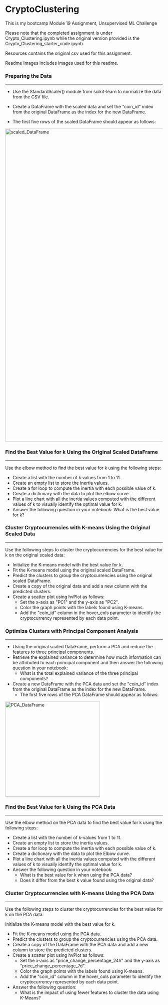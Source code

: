<h1>CryptoClustering</h1>

This is my bootcamp Module 19 Assignment, Unsupervised ML Challenge

Please note that the completed assignment is under Crypto_Clustering.ipynb while the original version provided is the Crypto_Clustering_starter_code.ipynb.

Resources contains the original csv used for this assignment.

Readme Images includes images used for this readme.

<h3>Preparing the Data</h3><hr>

- Use the StandardScaler() module from scikit-learn to normalize the data from the CSV file.

- Create a DataFrame with the scaled data and set the "coin_id" index from the original DataFrame as the index for the new DataFrame.

- The first five rows of the scaled DataFrame should appear as follows:

<img width="998" alt="scaled_DataFrame" src="https://github.com/tinalina1003/CryptoClustering/assets/127992819/0e3c6514-7ecf-462b-93f4-ce31889f6833">

<h3>Find the Best Value for k Using the Original Scaled DataFrame</h3><hr>

Use the elbow method to find the best value for k using the following steps:

- Create a list with the number of k values from 1 to 11.
- Create an empty list to store the inertia values.
- Create a for loop to compute the inertia with each possible value of k.
- Create a dictionary with the data to plot the elbow curve.
- Plot a line chart with all the inertia values computed with the different values of k to visually identify the optimal value for k.
- Answer the following question in your notebook: What is the best value for k?

<h3>Cluster Cryptocurrencies with K-means Using the Original Scaled Data</h3><hr>

Use the following steps to cluster the cryptocurrencies for the best value for k on the original scaled data:

- Initialize the K-means model with the best value for k.
- Fit the K-means model using the original scaled DataFrame.
- Predict the clusters to group the cryptocurrencies using the original scaled DataFrame.
- Create a copy of the original data and add a new column with the predicted clusters.
- Create a scatter plot using hvPlot as follows:
   -  Set the x-axis as "PC1" and the y-axis as "PC2".
    - Color the graph points with the labels found using K-means.
    - Add the "coin_id" column in the hover_cols parameter to identify the cryptocurrency represented by each data point.
 
<h3>Optimize Clusters with Principal Component Analysis</h3><hr>

- Using the original scaled DataFrame, perform a PCA and reduce the features to three principal components.
- Retrieve the explained variance to determine how much information can be attributed to each principal component and then answer the following question in your notebook:
    - What is the total explained variance of the three principal components?
- Create a new DataFrame with the PCA data and set the "coin_id" index from the original DataFrame as the index for the new DataFrame.
    - The first five rows of the PCA DataFrame should appear as follows:
<img width="303" alt="PCA_DataFrame" src="https://github.com/tinalina1003/CryptoClustering/assets/127992819/e40b66a9-bff2-44d2-8022-33c9ed60245a">

<h3>Find the Best Value for k Using the PCA Data</h3><hr>

Use the elbow method on the PCA data to find the best value for k using the following steps:
- Create a list with the number of k-values from 1 to 11.
- Create an empty list to store the inertia values.
- Create a for loop to compute the inertia with each possible value of k.
- Create a dictionary with the data to plot the Elbow curve.
- Plot a line chart with all the inertia values computed with the different values of k to visually identify the optimal value for k.
- Answer the following question in your notebook:
  - What is the best value for k when using the PCA data?
  - Does it differ from the best k value found using the original data?

<h3>Cluster Cryptocurrencies with K-means Using the PCA Data</h3><hr>

Use the following steps to cluster the cryptocurrencies for the best value for k on the PCA data:

Initialize the K-means model with the best value for k.
- Fit the K-means model using the PCA data.
- Predict the clusters to group the cryptocurrencies using the PCA data.
- Create a copy of the DataFrame with the PCA data and add a new column to store the predicted clusters.
- Create a scatter plot using hvPlot as follows:
   - Set the x-axis as "price_change_percentage_24h" and the y-axis as "price_change_percentage_7d".
   - Color the graph points with the labels found using K-means.
   - Add the "coin_id" column in the hover_cols parameter to identify the cryptocurrency represented by each data point.
- Answer the following question:
   - What is the impact of using fewer features to cluster the data using K-Means?
